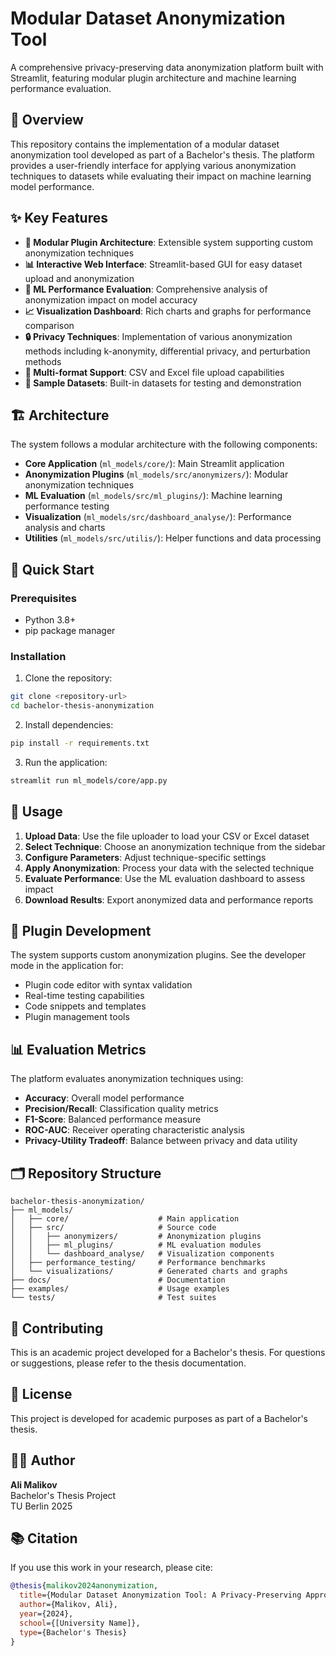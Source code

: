 # Modular Dataset Anonymization Tool

A comprehensive privacy-preserving data anonymization platform built with Streamlit, featuring modular plugin architecture and machine learning performance evaluation.

## 🎯 Overview

This repository contains the implementation of a modular dataset anonymization tool developed as part of a Bachelor's thesis. The platform provides a user-friendly interface for applying various anonymization techniques to datasets while evaluating their impact on machine learning model performance.

## ✨ Key Features

- **🔧 Modular Plugin Architecture**: Extensible system supporting custom anonymization techniques
- **📊 Interactive Web Interface**: Streamlit-based GUI for easy dataset upload and anonymization
- **🤖 ML Performance Evaluation**: Comprehensive analysis of anonymization impact on model accuracy
- **📈 Visualization Dashboard**: Rich charts and graphs for performance comparison
- **🔒 Privacy Techniques**: Implementation of various anonymization methods including k-anonymity, differential privacy, and perturbation methods
- **📁 Multi-format Support**: CSV and Excel file upload capabilities
- **🎲 Sample Datasets**: Built-in datasets for testing and demonstration

## 🏗️ Architecture

The system follows a modular architecture with the following components:

- **Core Application** (`ml_models/core/`): Main Streamlit application
- **Anonymization Plugins** (`ml_models/src/anonymizers/`): Modular anonymization techniques
- **ML Evaluation** (`ml_models/src/ml_plugins/`): Machine learning performance testing
- **Visualization** (`ml_models/src/dashboard_analyse/`): Performance analysis and charts
- **Utilities** (`ml_models/src/utilis/`): Helper functions and data processing

## 🚀 Quick Start

### Prerequisites

- Python 3.8+
- pip package manager

### Installation

1. Clone the repository:
```bash
git clone <repository-url>
cd bachelor-thesis-anonymization
```

2. Install dependencies:
```bash
pip install -r requirements.txt
```

3. Run the application:
```bash
streamlit run ml_models/core/app.py
```

## 📖 Usage

1. **Upload Data**: Use the file uploader to load your CSV or Excel dataset
2. **Select Technique**: Choose an anonymization technique from the sidebar
3. **Configure Parameters**: Adjust technique-specific settings
4. **Apply Anonymization**: Process your data with the selected technique
5. **Evaluate Performance**: Use the ML evaluation dashboard to assess impact
6. **Download Results**: Export anonymized data and performance reports

## 🔌 Plugin Development

The system supports custom anonymization plugins. See the developer mode in the application for:

- Plugin code editor with syntax validation
- Real-time testing capabilities
- Code snippets and templates
- Plugin management tools

## 📊 Evaluation Metrics

The platform evaluates anonymization techniques using:

- **Accuracy**: Overall model performance
- **Precision/Recall**: Classification quality metrics
- **F1-Score**: Balanced performance measure
- **ROC-AUC**: Receiver operating characteristic analysis
- **Privacy-Utility Tradeoff**: Balance between privacy and data utility

## 🗂️ Repository Structure

```
bachelor-thesis-anonymization/
├── ml_models/
│   ├── core/                    # Main application
│   ├── src/                     # Source code
│   │   ├── anonymizers/         # Anonymization plugins
│   │   ├── ml_plugins/          # ML evaluation modules
│   │   └── dashboard_analyse/   # Visualization components
│   ├── performance_testing/     # Performance benchmarks
│   └── visualizations/          # Generated charts and graphs
├── docs/                        # Documentation
├── examples/                    # Usage examples
└── tests/                       # Test suites
```

## 🤝 Contributing

This is an academic project developed for a Bachelor's thesis. For questions or suggestions, please refer to the thesis documentation.

## 📄 License

This project is developed for academic purposes as part of a Bachelor's thesis.

## 👨‍🎓 Author

**Ali Malikov**  
Bachelor's Thesis Project  
TU Berlin
2025

## 📚 Citation

If you use this work in your research, please cite:

```bibtex
@thesis{malikov2024anonymization,
  title={Modular Dataset Anonymization Tool: A Privacy-Preserving Approach with Machine Learning Performance Evaluation},
  author={Malikov, Ali},
  year={2024},
  school={[University Name]},
  type={Bachelor's Thesis}
}
```